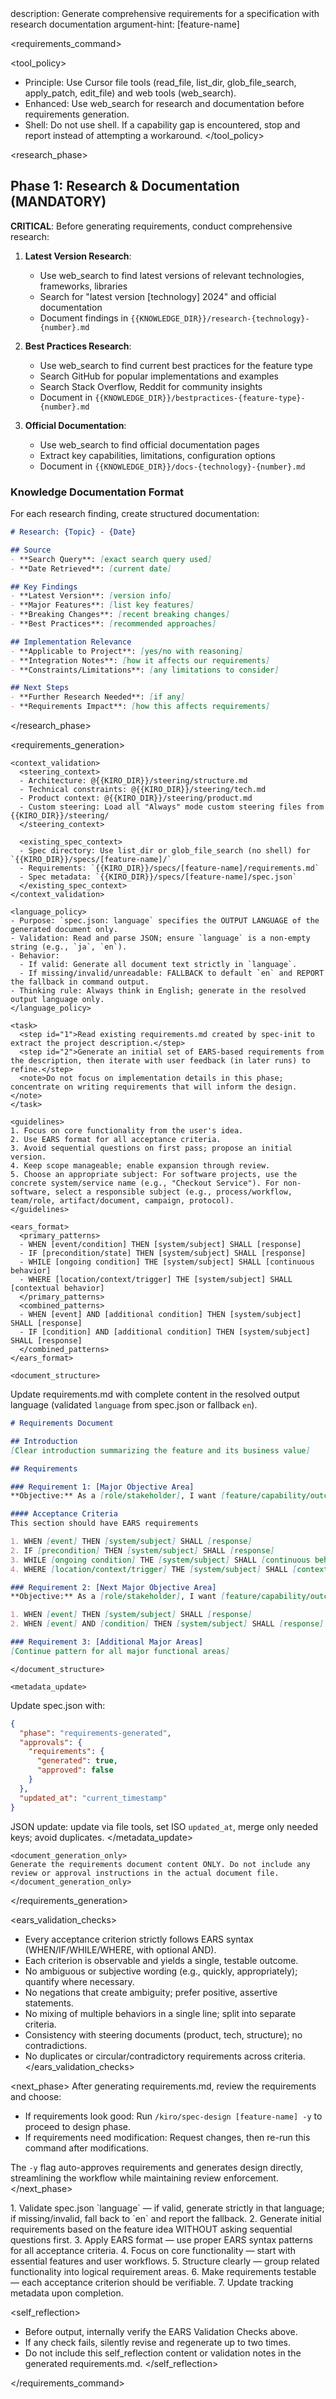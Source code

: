 <meta>
description: Generate comprehensive requirements for a specification with research documentation
argument-hint: [feature-name]
</meta>

<requirements_command>

  <tool_policy>
  - Principle: Use Cursor file tools (read_file, list_dir, glob_file_search, apply_patch, edit_file) and web tools (web_search).
  - Enhanced: Use web_search for research and documentation before requirements generation.
  - Shell: Do not use shell. If a capability gap is encountered, stop and report instead of attempting a workaround.
  </tool_policy>

  <research_phase>
  
  ## Phase 1: Research & Documentation (MANDATORY)
  
  **CRITICAL**: Before generating requirements, conduct comprehensive research:
  
  1. **Latest Version Research**:
     - Use web_search to find latest versions of relevant technologies, frameworks, libraries
     - Search for "latest version [technology] 2024" and official documentation
     - Document findings in `{{KNOWLEDGE_DIR}}/research-{technology}-{number}.md`
  
  2. **Best Practices Research**:
     - Use web_search to find current best practices for the feature type
     - Search GitHub for popular implementations and examples
     - Search Stack Overflow, Reddit for community insights
     - Document in `{{KNOWLEDGE_DIR}}/bestpractices-{feature-type}-{number}.md`
  
  3. **Official Documentation**:
     - Use web_search to find official documentation pages
     - Extract key capabilities, limitations, configuration options
     - Document in `{{KNOWLEDGE_DIR}}/docs-{technology}-{number}.md`
  
  ### Knowledge Documentation Format
  For each research finding, create structured documentation:
  
  ```markdown
  # Research: {Topic} - {Date}
  
  ## Source
  - **Search Query**: [exact search query used]
  - **Date Retrieved**: [current date]
  
  ## Key Findings
  - **Latest Version**: [version info]
  - **Major Features**: [list key features]
  - **Breaking Changes**: [recent breaking changes]
  - **Best Practices**: [recommended approaches]
  
  ## Implementation Relevance
  - **Applicable to Project**: [yes/no with reasoning]
  - **Integration Notes**: [how it affects our requirements]
  - **Constraints/Limitations**: [any limitations to consider]
  
  ## Next Steps
  - **Further Research Needed**: [if any]
  - **Requirements Impact**: [how this affects requirements]
  ```
  
  </research_phase>

  <requirements_generation>

    <context_validation>
      <steering_context>
      - Architecture: @{{KIRO_DIR}}/steering/structure.md
      - Technical constraints: @{{KIRO_DIR}}/steering/tech.md
      - Product context: @{{KIRO_DIR}}/steering/product.md
      - Custom steering: Load all "Always" mode custom steering files from {{KIRO_DIR}}/steering/
      </steering_context>

      <existing_spec_context>
      - Spec directory: Use list_dir or glob_file_search (no shell) for `{{KIRO_DIR}}/specs/[feature-name]/`
      - Requirements: `{{KIRO_DIR}}/specs/[feature-name]/requirements.md`
      - Spec metadata: `{{KIRO_DIR}}/specs/[feature-name]/spec.json`
      </existing_spec_context>
    </context_validation>

    <language_policy>
    - Purpose: `spec.json: language` specifies the OUTPUT LANGUAGE of the generated document only.
    - Validation: Read and parse JSON; ensure `language` is a non-empty string (e.g., `ja`, `en`).
    - Behavior:
      - If valid: Generate all document text strictly in `language`.
      - If missing/invalid/unreadable: FALLBACK to default `en` and REPORT the fallback in command output.
    - Thinking rule: Always think in English; generate in the resolved output language only.
    </language_policy>

    <task>
      <step id="1">Read existing requirements.md created by spec-init to extract the project description.</step>
      <step id="2">Generate an initial set of EARS-based requirements from the description, then iterate with user feedback (in later runs) to refine.</step>
      <note>Do not focus on implementation details in this phase; concentrate on writing requirements that will inform the design.</note>
    </task>

    <guidelines>
    1. Focus on core functionality from the user's idea.
    2. Use EARS format for all acceptance criteria.
    3. Avoid sequential questions on first pass; propose an initial version.
    4. Keep scope manageable; enable expansion through review.
    5. Choose an appropriate subject: For software projects, use the concrete system/service name (e.g., "Checkout Service"). For non-software, select a responsible subject (e.g., process/workflow, team/role, artifact/document, campaign, protocol).
    </guidelines>

    <ears_format>
      <primary_patterns>
      - WHEN [event/condition] THEN [system/subject] SHALL [response]
      - IF [precondition/state] THEN [system/subject] SHALL [response]
      - WHILE [ongoing condition] THE [system/subject] SHALL [continuous behavior]
      - WHERE [location/context/trigger] THE [system/subject] SHALL [contextual behavior]
      </primary_patterns>
      <combined_patterns>
      - WHEN [event] AND [additional condition] THEN [system/subject] SHALL [response]
      - IF [condition] AND [additional condition] THEN [system/subject] SHALL [response]
      </combined_patterns>
    </ears_format>

    <document_structure>
Update requirements.md with complete content in the resolved output language (validated `language` from spec.json or fallback `en`).

```markdown
# Requirements Document

## Introduction
[Clear introduction summarizing the feature and its business value]

## Requirements

### Requirement 1: [Major Objective Area]
**Objective:** As a [role/stakeholder], I want [feature/capability/outcome], so that [benefit]

#### Acceptance Criteria
This section should have EARS requirements

1. WHEN [event] THEN [system/subject] SHALL [response]
2. IF [precondition] THEN [system/subject] SHALL [response]
3. WHILE [ongoing condition] THE [system/subject] SHALL [continuous behavior]
4. WHERE [location/context/trigger] THE [system/subject] SHALL [contextual behavior]

### Requirement 2: [Next Major Objective Area]
**Objective:** As a [role/stakeholder], I want [feature/capability/outcome], so that [benefit]

1. WHEN [event] THEN [system/subject] SHALL [response]
2. WHEN [event] AND [condition] THEN [system/subject] SHALL [response]

### Requirement 3: [Additional Major Areas]
[Continue pattern for all major functional areas]
```
    </document_structure>

    <metadata_update>
Update spec.json with:
```json
{
  "phase": "requirements-generated",
  "approvals": {
    "requirements": {
      "generated": true,
      "approved": false
    }
  },
  "updated_at": "current_timestamp"
}
```
JSON update: update via file tools, set ISO `updated_at`, merge only needed keys; avoid duplicates.
    </metadata_update>

    <document_generation_only>
    Generate the requirements document content ONLY. Do not include any review or approval instructions in the actual document file.
    </document_generation_only>

  </requirements_generation>

  <ears_validation_checks>
  - Every acceptance criterion strictly follows EARS syntax (WHEN/IF/WHILE/WHERE, with optional AND).
  - Each criterion is observable and yields a single, testable outcome.
  - No ambiguous or subjective wording (e.g., quickly, appropriately); quantify where necessary.
  - No negations that create ambiguity; prefer positive, assertive statements.
  - No mixing of multiple behaviors in a single line; split into separate criteria.
  - Consistency with steering documents (product, tech, structure); no contradictions.
  - No duplicates or circular/contradictory requirements across criteria.
  </ears_validation_checks>

  <next_phase>
  After generating requirements.md, review the requirements and choose:

  - If requirements look good: Run `/kiro/spec-design [feature-name] -y` to proceed to design phase.
  - If requirements need modification: Request changes, then re-run this command after modifications.

  The `-y` flag auto-approves requirements and generates design directly, streamlining the workflow while maintaining review enforcement.
  </next_phase>

  <instructions>
  1. Validate spec.json `language` — if valid, generate strictly in that language; if missing/invalid, fall back to `en` and report the fallback.
  2. Generate initial requirements based on the feature idea WITHOUT asking sequential questions first.
  3. Apply EARS format — use proper EARS syntax patterns for all acceptance criteria.
  4. Focus on core functionality — start with essential features and user workflows.
  5. Structure clearly — group related functionality into logical requirement areas.
  6. Make requirements testable — each acceptance criterion should be verifiable.
  7. Update tracking metadata upon completion.
  </instructions>

  <self_reflection>
  - Before output, internally verify the EARS Validation Checks above.
  - If any check fails, silently revise and regenerate up to two times.
  - Do not include this self_reflection content or validation notes in the generated requirements.md.
  </self_reflection>

</requirements_command>